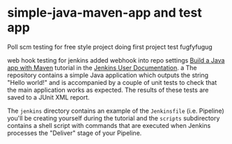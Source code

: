 
# simple-java-maven-app and test app

Poll scm testing for free style project doing first project test
fugfyfugug

web hook testing for jenkins added webhook into repo settings
[Build a Java app with Maven](https://jenkins.io/doc/tutorials/build-a-java-app-with-maven/)
tutorial in the [Jenkins User Documentation](https://jenkins.io/doc/).
a
The repository contains a simple Java application which outputs the string
"Hello world!" and is accompanied by a couple of unit tests to check that the
main application works as expected. The results of these tests are saved to a
JUnit XML report.

The `jenkins` directory contains an example of the `Jenkinsfile` (i.e. Pipeline)
you'll be creating yourself during the tutorial and the `scripts` subdirectory
contains a shell script with commands that are executed when Jenkins processes
the "Deliver" stage of your Pipeline.
